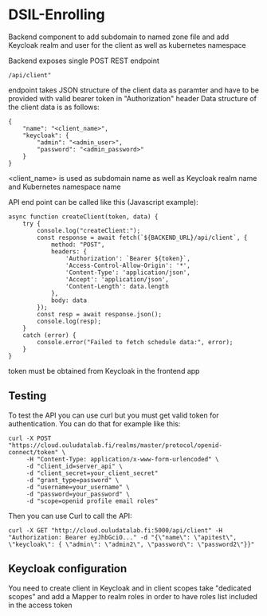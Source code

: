 # DSIL-Enrolling

Backend component to add subdomain to named zone file and add Keycloak realm and user for the client as well as kubernetes namespace

Backend exposes single POST REST endpoint 
````
/api/client"
````
endpoint takes JSON structure of the client data as paramter and have to be provided with valid bearer token in "Authorization" header
Data structure of the client data is as follows:
````
{
    "name": "<client_name>",
    "keycloak": {
        "admin": "<admin_user>",
        "password": "<admin_password>"
    }
}
````

<client_name> is used as subdomain name as well as Keycloak realm name and Kubernetes namespace name

API end point can be called like this (Javascript example):
````
async function createClient(token, data) {
    try {
        console.log("createClient:");
        const response = await fetch(`${BACKEND_URL}/api/client`, {
            method: "POST",
            headers: {
                'Authorization': `Bearer ${token}`,
                'Access-Control-Allow-Origin': '*', 
                'Content-Type': 'application/json',
                'Accept': 'application/json',
                'Content-Length': data.length
            },
            body: data
        });
        const resp = await response.json();
        console.log(resp);
    } 
    catch (error) {
        console.error("Failed to fetch schedule data:", error);
    }
}
````
token must be obtained from Keycloak in the frontend app

## Testing
To test the API you can use curl but you must get valid token for authentication. You can do that for example like this:
```
curl -X POST "https://cloud.ouludatalab.fi/realms/master/protocol/openid-connect/token" \
     -H "Content-Type: application/x-www-form-urlencoded" \
     -d "client_id=server_api" \
     -d "client_secret=your_client_secret"
     -d "grant_type=password" \
     -d "username=your_username" \
     -d "password=your_password" \
     -d "scope=openid profile email roles"
```
Then you can use Curl to call the API:
````
curl -X GET "http://cloud.ouludatalab.fi:5000/api/client" -H "Authorization: Bearer eyJhbGciO..." -d "{\"name\": \"apitest\", \"keycloak\": { \"admin\": \"admin2\", \"password\": \"password2\"}}"
````

## Keycloak configuration
You need to create client in Keycloak and in client scopes take "dedicated scopes" and add a Mapper to realm roles in order to have roles list included  in the access token



